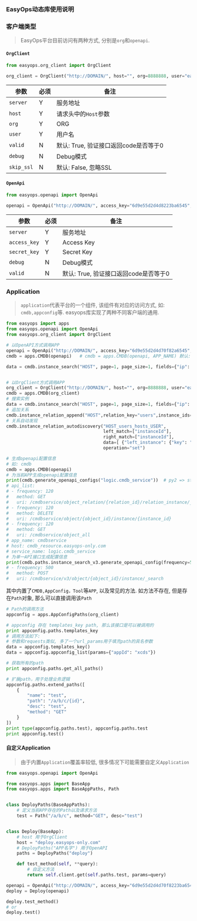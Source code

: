 ### EasyOps动态库使用说明

### 客户端类型

> EasyOps平台目前访问有两种方式, 分别是`org`和`openapi`.

#### `OrgClient`

```python
from easyops.org_client import OrgClient

org_client = OrgClient("http://DOMAIN/", host="", org=8888888, user="easyops", valid=True, debug=True)
```

| 参数       | 必须 | 备注                                  |
| ---------- | ---- | ------------------------------------- |
| `server`   | Y    | 服务地址                              |
| `host`     | Y    | 请求头中的`Host`参数                  |
| `org`      | Y    | ORG                                   |
| `user`     | Y    | 用户名                                |
| `valid`    | N    | 默认: True, 验证接口返回code是否等于0 |
| `debug`    | N    | Debug模式                             |
| `skip_ssl` | N    | 默认: False, 忽略SSL                  |

#### `OpenApi`

```python
from easyops.openapi import OpenApi

openapi = OpenApi("http://DOMAIN/", access_key="6d9e55d2d4d8223ba6545", secret_key="66536b6352536c6747764567555265586e62755979546d4e6f74635a4f66")
```

| 参数         | 必须 | 备注                                  |
| ------------ | ---- | ------------------------------------- |
| `server`     | Y    | 服务地址                              |
| `access_key` | Y    | Access Key                            |
| `secret_key` | Y    | Secret Key                            |
| `debug`      | N    | Debug模式                             |
| `valid`      | N    | 默认: True, 验证接口返回code是否等于0 |

### Application

> `application`代表平台的一个组件, 该组件有对应的访问方式, 如: `cmdb,appconfig`等. easyops库实现了两种不同客户端的通用.

```python
from easyops import apps
from easyops.openapi import OpenApi
from easyops.org_client import OrgClient

# 以OpenAPI方式调用APP
openapi = OpenApi("http://DOMAIN/", access_key="6d9e55d2d4d70f82a6545", secret_key="66536b6352567477645675552655662686e62755979546d4e6f74635a4f66")
cmdb = apps.CMDB(openapi)	# cmdb = apps.CMDB(openapi, APP_NAME) 默认: app_name="cmdbservice"

data = cmdb.instance_search("HOST", page=1, page_size=1, fields={"ip": 1, "hostname": 1})


# 以OrgClient方式调用APP
org_client = OrgClient("http://DOMAIN/", host="", org=8888888, user="easyops")
cmdb = apps.CMDB(org_client)
# 搜索实例
data = cmdb.instance_search("HOST", page=1, page_size=1, fields={"ip": 1, "hostname": 1})
# 追加关系
cmdb.instance_relation_append("HOST",relation_key="users",instance_ids=["x", "x"], related_instance_ids=["y", "y"])
# 关系自动发现
cmdb.instance_relation_autodiscovery("HOST_users_hosts_USER", 
                                     left_match=["instanceId"],
                                     right_match=["instanceId"], 
                                     data=[ {"left_instance": {"key": "value"}, "right_instance": {"key": "value"}}, {...}, ... ], 
                                     operation="set")

# 生成openapi配置信息
# 如: cmdb
cmdb = apps.CMDB(openapi)
# 为当前APP生成openapi配置信息
print(cmdb.generate_openapi_configs("logic.cmdb_service"))	# py2 => str, py3 => bytes
# api_list:
# - frequency: 120
#   method: GET
#   uri: /cmdbservice/object_relation/{relation_id}/relation_instance/_count_relation_instance
# - frequency: 120
#   method: DELETE
#   uri: /cmdbservice/object/{object_id}/instance/{instance_id}
# - frequency: 120
#   method: GET
#   uri: /cmdbservice/object_all
# app_name: cmdbservice
# host: cmdb_resource.easyops-only.com
# service_name: logic.cmdb_service
# 为单一API接口生成配置信息
print(cmdb.paths.instance_search_v3.generate_openapi_config(frequency=500))
# - frequency: 500
#   method: POST
#   uri: /cmdbservice/v3/object/{object_id}/instance/_search

```

其中内置了`CMDB,AppConfig，Tool`等`APP`, 以及常见的方法. 如方法不存在, 但是存在`Path`对象, 那么可以直接调用该`Path`

```python
# Path的调用方法
appconfig = apps.AppConfigPaths(org_client)

# appconfig 存在 templates_key path, 那么该接口是可以被调用的
print appconfig.paths.templates_key
# 调用方法如下:
# 参数和requests类似, 多了一个url_params用于填充path的具名参数
data = appconfig.templates_key()
data = appconfig.appconfig_list(params={"appId": "xcds"})

# 获取所有的path
print appconfig.paths.get_all_paths()

# 扩展path，用于处理业务逻辑
appconfig.paths.extend_paths([
    {
        "name": "test",
        "path": "/a/b/c/{id}",
        "desc": "test",
        "method": "GET"
    }
])
print type(appconfig.paths.test), appconfig.paths.test
print appconfig.test()
```

#### 自定义Application

> 由于内置`Application`覆盖率较低, 很多情况下可能需要自定义`Application`

```python
from easyops.openapi import OpenApi

from easyops.apps import BaseApp
from easyops.apps import BaseAppPaths, Path


class DeployPaths(BaseAppPaths):
    # 定义当前APP存在的Path以及请求方法
    test = Path("/a/b/c", method="GET", desc="test")


class Deploy(BaseApp):
    # host 用于OrgClient
    host = "deploy.easyops-only.com"
    # DeployPaths("APP名字") 用于OpenAPI
    paths = DeployPaths("deploy")

    def test_method(self, **query):
        # 自定义方法
        return self.client.get(self.paths.test, params=query)

openapi = OpenApi("http://DOMAIN/", access_key="6d9e55d2d4d70f8223ba6545", secret_key="66536b6352536c67477645675552655662686e62755979546d4e6f74635a4f66")
deploy = Deploy(openapi)

deploy.test_method() 
# or 
deploy.test()
```




